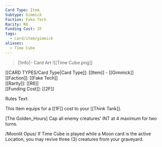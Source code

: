 ```yaml
---
Card Type: Item
Subtype: Gimmick
Faction: Fake Tech
Rarity: R6
Funding Cost: 2F
tags:
  - card/item/gimmick
aliases:
  - Time Cube
---
```

> [!info]- Card Art
> ![[Time Cube.png]]

[[CARD TYPES/Card Type|Card Type]]: [[Item]] - [[Gimmick]]  
[[Faction]]: [[Fake Tech]]  
[[Rarity]]: [[R6]]  
[[Funding Cost]]: [[2F]]  

Rules Text:  

This Item equips for a [[1F]] cost to your [[Think Tank]].  

[The Golden_Hours] Cap all enemy creatures' INT at 4 maximum for two turns.   

/Moonlit Opus/ If Time Cube is played while a Moon card is the active Location, you may revive three (3) creatures from your graveyard.  